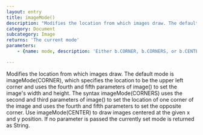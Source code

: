 ```yaml
---
layout: entry
title: imageMode()
description: "Modifies the location from which images draw. The default mode is imageMode(CORNER), which specifies the location to be the upper left corner and uses the fourth and fifth parameters of image() to set the image's width and height. The syntax imageMode(CORNERS) uses the second and third parameters of image() to set the location of one corner of the image and uses the fourth and fifth parameters to set the opposite corner. Use imageMode(CENTER) to draw images centered at the given x and y position.\nIf no parameter is passed the currently set mode is returned as String."
category: Document
subcategory: Image
returns: 'The current mode'
parameters:
    - {name: mode, description: 'Either b.CORNER, b.CORNERS, or b.CENTER'}

---
```

Modifies the location from which images draw. The default mode is imageMode(CORNER), which specifies the location to be the upper left corner and uses the fourth and fifth parameters of image() to set the image's width and height. The syntax imageMode(CORNERS) uses the second and third parameters of image() to set the location of one corner of the image and uses the fourth and fifth parameters to set the opposite corner. Use imageMode(CENTER) to draw images centered at the given x and y position.
If no parameter is passed the currently set mode is returned as String.